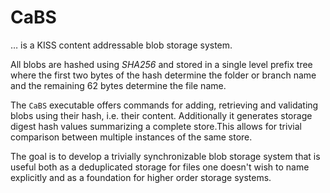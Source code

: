 # CaBS

… is a KISS content addressable blob storage system.

All blobs are hashed using _SHA256_ and stored in a single level prefix tree where the first two bytes of the hash determine the folder or branch name and the remaining 62 bytes determine the file name.

The `CaBS` executable offers commands for adding, retrieving and validating blobs using their hash, i.e. their content. Additionally it generates storage digest hash values summarizing a complete store.This allows for trivial comparison between multiple instances of the same store.

The goal is to develop a trivially synchronizable blob storage system that is useful both as a deduplicated storage for files one doesn't wish to name explicitly and as a foundation for higher order storage systems.  


